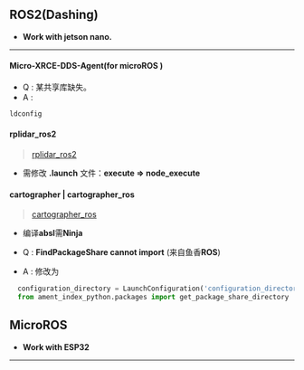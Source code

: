 ## ROS2(Dashing)
* **Work with jetson nano.**
***
#### Micro-XRCE-DDS-Agent(for microROS )
* Q : 某共享库缺失。
* A : 
```sh
ldconfig
```
#### rplidar_ros2
> [rplidar_ros2]()
* 需修改 **.launch** 文件：**execute => node_execute**
#### cartographer | cartographer_ros
> [cartographer_ros]()
* 编译**absl**需**Ninja**

* Q : **FindPackageShare cannot import** (来自鱼香**ROS**)
* A : 修改为
```python
  configuration_directory = LaunchConfiguration('configuration_directory',default= os.path.join(get_package_share_directory('fishbot_cartographer'), 'config') )
  from ament_index_python.packages import get_package_share_directory
```

## MicroROS
* **Work with ESP32**
* ***